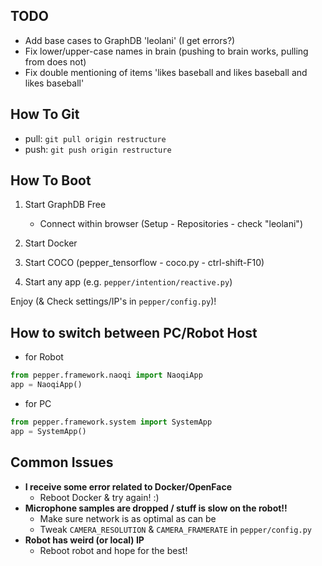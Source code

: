 TODO
----

- Add base cases to GraphDB 'leolani' (I get errors?)
- Fix lower/upper-case names in brain (pushing to brain works, pulling from does not)
- Fix double mentioning of items 'likes baseball and likes baseball and likes baseball'

How To Git
----------
- pull: ``git pull origin restructure``
- push: ``git push origin restructure``

How To Boot
-----------

1. Start GraphDB Free
    - Connect within browser (Setup - Repositories - check "leolani")

2. Start Docker

3. Start COCO (pepper_tensorflow - coco.py - ctrl-shift-F10)

4. Start any app (e.g. ``pepper/intention/reactive.py``)

Enjoy (& Check settings/IP's in ``pepper/config.py``)!

How to switch between PC/Robot Host
-----------------------------------
- for Robot
```python
from pepper.framework.naoqi import NaoqiApp
app = NaoqiApp()
```
- for PC
```python
from pepper.framework.system import SystemApp
app = SystemApp()
```


Common Issues
-------------

- **I receive some error related to Docker/OpenFace**
    - Reboot Docker & try again! :)
- **Microphone samples are dropped / stuff is slow on the robot!!**
    - Make sure network is as optimal as can be
    - Tweak ``CAMERA_RESOLUTION`` & ``CAMERA_FRAMERATE`` in ``pepper/config.py``
- **Robot has weird (or local) IP**
    - Reboot robot and hope for the best!
